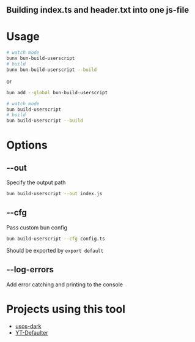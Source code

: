 ## Building index.ts and header.txt into one js-file

# Usage

```bash
# watch mode
bunx bun-build-userscript
# build
bunx bun-build-userscript --build
```
or
```bash
bun add --global bun-build-userscript

# watch mode
bun build-userscript
# build
bun build-userscript --build
```

# Options

## --out
Specify the output path
```bash
bun build-userscript --out index.js
```

## --cfg
Pass custom bun config
```bash
bun build-userscript --cfg config.ts
```
Should be exported by `export default`

## --log-errors
Add error catching and printing to the console

# Projects using this tool

- [usos-dark](https://github.com/GooseOb/usos-dark)
- [YT-Defaulter](https://github.com/GooseOb/YT-Defaulter)
